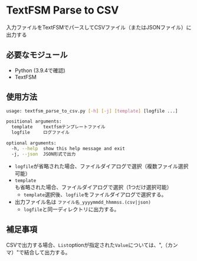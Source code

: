 TextFSM Parse to CSV
====================

入力ファイルをTextFSMでパースしてCSVファイル（またはJSONファイル）に出力する

必要なモジュール
----------------

- Python (3.9.4で確認)
- TextFSM

使用方法
--------

```bash
usage: textfsm_parse_to_csv.py [-h] [-j] [template] [logfile ...]

positional arguments:
  template    textfsmテンプレートファイル
  logfile     ログファイル

optional arguments:
  -h, --help  show this help message and exit
  -j, --json  JSON形式で出力
```

- `logfile`が省略された場合、ファイルダイアログで選択（複数ファイル選択可能）
- `template`も省略された場合、ファイルダイアログで選択（1つだけ選択可能）
  - `template`選択後、`logfile`をファイルダイアログで選択する。
- 出力ファイル名は `ファイル名_yyyymmdd_hhmmss.(csv|json)`
  - `logfile`と同一ディレクトリに出力する。

補足事項
--------

CSVで出力する場合、`List`optionが指定された`Value`については、",（カンマ）"で結合して出力する。
